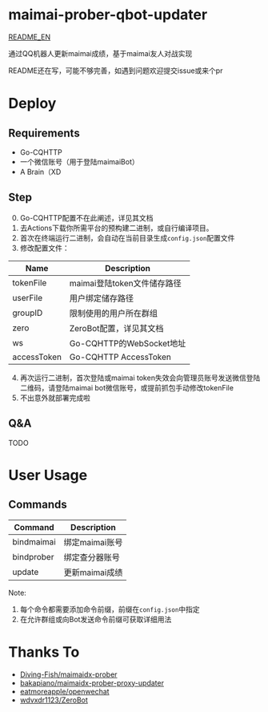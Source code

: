 # maimai-prober-qbot-updater
[README_EN](https://github.com/Dreamail/maimai-prober-qbot-updater/blob/main/README.md)

通过QQ机器人更新maimai成绩，基于maimai友人对战实现

README还在写，可能不够完善，如遇到问题欢迎提交issue或来个pr

# Deploy
## Requirements
* Go-CQHTTP
* 一个微信账号（用于登陆maimaiBot）
* A Brain（XD
## Step
0. Go-CQHTTP配置不在此阐述，详见其文档
1. 去Actions下载你所需平台的预构建二进制，或自行编译项目。
2. 首次在终端运行二进制，会自动在当前目录生成`config.json`配置文件
3. 修改配置文件：

| Name | Description |
| ---- | ----------- |
| tokenFile | maimai登陆token文件储存路径 |
| userFile | 用户绑定储存路径 |
| groupID | 限制使用的用户所在群组 |
| zero | ZeroBot配置，详见其文档 |
| ws | Go-CQHTTP的WebSocket地址 |
| accessToken | Go-CQHTTP AccessToken |

4. 再次运行二进制，首次登陆或maimai token失效会向管理员账号发送微信登陆二维码，请登陆maimai bot微信账号，或提前抓包手动修改tokenFile
5. 不出意外就部署完成啦

## Q&A
TODO

# User Usage
## Commands

| Command    | Description    |
|------------|----------------|
| bindmaimai | 绑定maimai账号 |
| bindprober | 绑定查分器账号 |
| update     | 更新maimai成绩 |

Note: 
1. 每个命令都需要添加命令前缀，前缀在`config.json`中指定
2. 在允许群组或向Bot发送命令前缀可获取详细用法

# Thanks To
* [Diving-Fish/maimaidx-prober](https://github.com/Diving-Fish/maimaidx-prober)
* [bakapiano/maimaidx-prober-proxy-updater](https://github.com/bakapiano/maimaidx-prober-proxy-updater)
* [eatmoreapple/openwechat](https://github.com/eatmoreapple/openwechat)
* [wdvxdr1123/ZeroBot](https://github.com/wdvxdr1123/ZeroBot)